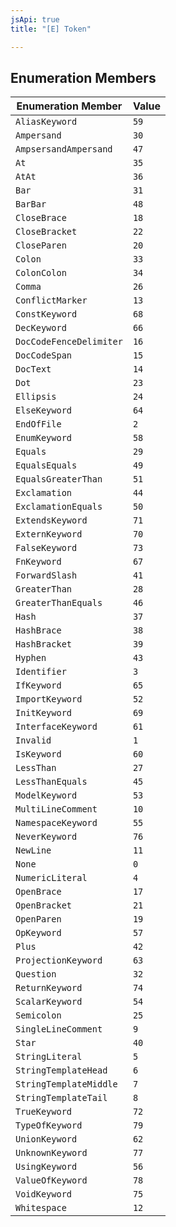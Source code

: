 ```yaml
---
jsApi: true
title: "[E] Token"

---
```

## Enumeration Members

| Enumeration Member | Value |
| ------ | ------ |
| `AliasKeyword` | `59` |
| `Ampersand` | `30` |
| `AmpsersandAmpersand` | `47` |
| `At` | `35` |
| `AtAt` | `36` |
| `Bar` | `31` |
| `BarBar` | `48` |
| `CloseBrace` | `18` |
| `CloseBracket` | `22` |
| `CloseParen` | `20` |
| `Colon` | `33` |
| `ColonColon` | `34` |
| `Comma` | `26` |
| `ConflictMarker` | `13` |
| `ConstKeyword` | `68` |
| `DecKeyword` | `66` |
| `DocCodeFenceDelimiter` | `16` |
| `DocCodeSpan` | `15` |
| `DocText` | `14` |
| `Dot` | `23` |
| `Ellipsis` | `24` |
| `ElseKeyword` | `64` |
| `EndOfFile` | `2` |
| `EnumKeyword` | `58` |
| `Equals` | `29` |
| `EqualsEquals` | `49` |
| `EqualsGreaterThan` | `51` |
| `Exclamation` | `44` |
| `ExclamationEquals` | `50` |
| `ExtendsKeyword` | `71` |
| `ExternKeyword` | `70` |
| `FalseKeyword` | `73` |
| `FnKeyword` | `67` |
| `ForwardSlash` | `41` |
| `GreaterThan` | `28` |
| `GreaterThanEquals` | `46` |
| `Hash` | `37` |
| `HashBrace` | `38` |
| `HashBracket` | `39` |
| `Hyphen` | `43` |
| `Identifier` | `3` |
| `IfKeyword` | `65` |
| `ImportKeyword` | `52` |
| `InitKeyword` | `69` |
| `InterfaceKeyword` | `61` |
| `Invalid` | `1` |
| `IsKeyword` | `60` |
| `LessThan` | `27` |
| `LessThanEquals` | `45` |
| `ModelKeyword` | `53` |
| `MultiLineComment` | `10` |
| `NamespaceKeyword` | `55` |
| `NeverKeyword` | `76` |
| `NewLine` | `11` |
| `None` | `0` |
| `NumericLiteral` | `4` |
| `OpenBrace` | `17` |
| `OpenBracket` | `21` |
| `OpenParen` | `19` |
| `OpKeyword` | `57` |
| `Plus` | `42` |
| `ProjectionKeyword` | `63` |
| `Question` | `32` |
| `ReturnKeyword` | `74` |
| `ScalarKeyword` | `54` |
| `Semicolon` | `25` |
| `SingleLineComment` | `9` |
| `Star` | `40` |
| `StringLiteral` | `5` |
| `StringTemplateHead` | `6` |
| `StringTemplateMiddle` | `7` |
| `StringTemplateTail` | `8` |
| `TrueKeyword` | `72` |
| `TypeOfKeyword` | `79` |
| `UnionKeyword` | `62` |
| `UnknownKeyword` | `77` |
| `UsingKeyword` | `56` |
| `ValueOfKeyword` | `78` |
| `VoidKeyword` | `75` |
| `Whitespace` | `12` |
